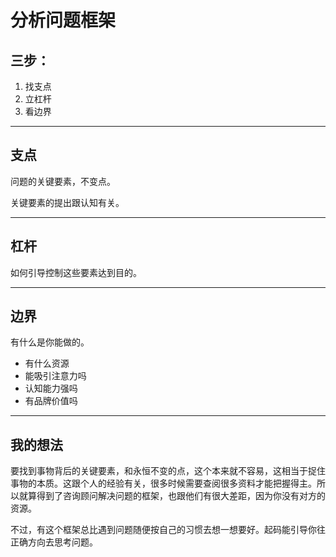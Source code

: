 # 分析问题框架

## 三步：

1. 找支点
2. 立杠杆
3. 看边界

---

## 支点

问题的关键要素，不变点。

关键要素的提出跟认知有关。

---

## 杠杆

如何引导控制这些要素达到目的。

---

##  边界

有什么是你能做的。

- 有什么资源
- 能吸引注意力吗
- 认知能力强吗
- 有品牌价值吗

---

## 我的想法

要找到事物背后的关键要素，和永恒不变的点，这个本来就不容易，这相当于捉住事物的本质。这跟个人的经验有关，很多时候需要查阅很多资料才能把握得主。所以就算得到了咨询顾问解决问题的框架，也跟他们有很大差距，因为你没有对方的资源。

不过，有这个框架总比遇到问题随便按自己的习惯去想一想要好。起码能引导你往正确方向去思考问题。